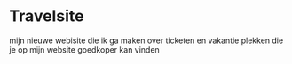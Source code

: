 # Travelsite
mijn nieuwe webisite die ik ga maken over ticketen en vakantie plekken die je op mijn website goedkoper kan vinden
